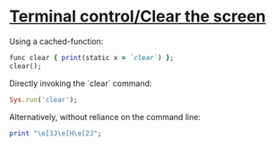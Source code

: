 [1]: http://rosettacode.org/wiki/Terminal_control/Clear_the_screen

# [Terminal control/Clear the screen][1]

Using a cached-function:

```ruby
func clear { print(static x = `clear`) };
clear();
```


Directly invoking the \`clear\` command:

```ruby
Sys.run('clear');
```


Alternatively, without reliance on the command line:

```ruby
print "\e[3J\e[H\e[2J";
```
